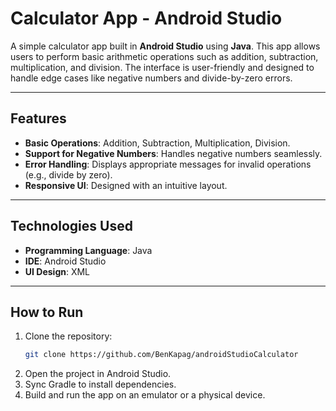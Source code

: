 # Calculator App - Android Studio

A simple calculator app built in **Android Studio** using **Java**. This app allows users to perform basic arithmetic operations such as addition, subtraction, multiplication, and division. The interface is user-friendly and designed to handle edge cases like negative numbers and divide-by-zero errors.

---

## **Features**
- **Basic Operations**: Addition, Subtraction, Multiplication, Division.
- **Support for Negative Numbers**: Handles negative numbers seamlessly.
- **Error Handling**: Displays appropriate messages for invalid operations (e.g., divide by zero).
- **Responsive UI**: Designed with an intuitive layout.

---

## **Technologies Used**
- **Programming Language**: Java
- **IDE**: Android Studio
- **UI Design**: XML

---

## **How to Run**
1. Clone the repository:
   ```bash
   git clone https://github.com/BenKapag/androidStudioCalculator
2. Open the project in Android Studio.
3. Sync Gradle to install dependencies.
4. Build and run the app on an emulator or a physical device.
